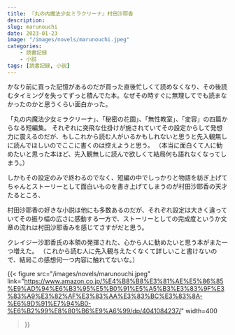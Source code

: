 ```yaml
---
title: 『丸の内魔法少女ミラクリーナ』村田沙耶香
description: 
slug: marunouchi
date: 2023-01-23
image: "/images/novels/marunouchi.jpeg"
categories:
    - 読書記録
    - 小説
tags: [読書記録, 小説]
---
```


かなり前に買った記憶があるのだが買った直後忙しくて読めなくなり、その後読むタイミングを失ってずっと積んでた本。なぜその時すぐに無理してでも読まなかったのかと思うくらい面白かった。

「丸の内魔法少女ミラクリーナ」、「秘密の花園」、「無性教室」、「変容」の四篇からなる短編集。
それぞれに突飛な仕掛けが施されていてその設定からして発想力に震えるのだが、もしこれから読む人がいるかもしれないと思うと先入観無しに読んでほしいのでここに書くのは控えようと思う。
（本当に面白くて人に勧めたいと思った本ほど、先入観無しに読んで欲しくて結局何も語れなくなってしまう。）

しかもその設定のみで終わるのでなく、短編の中でしっかりと物語を紡ぎ上げてちゃんとストーリーとして面白いものを書き上げてしまうのが村田沙耶香の天才たるところ、

村田沙耶香の好きな小説は他にも多数あるのだが、それぞれ設定は大きく違っていてその振り幅の広さに感動する一方で、ストーリーとしての完成度というか文章の流れは村田沙耶香みを感じてさすがだと思う。

クレイジー沙耶香氏の本領の発揮された、心から人に勧めたいと思う本がまた一つ増えた。
（これから読む人に先入観与えたくなくて詳しいこと書けないので、結局この感想何一つ内容に触れてないな。）


{{< figure
    src="/images/novels/marunouchi.jpeg"
    link="https://www.amazon.co.jp/%E4%B8%B8%E3%81%AE%E5%86%85%E9%AD%94%E6%B3%95%E5%B0%91%E5%A5%B3%E3%83%9F%E3%83%A9%E3%82%AF%E3%83%AA%E3%83%BC%E3%83%8A-%E6%9D%91%E7%94%B0-%E6%B2%99%E8%80%B6%E9%A6%99/dp/4041084237/"
    width=400
>}}
